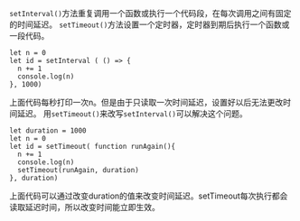 ``setInterval()``方法重复调用一个函数或执行一个代码段，在每次调用之间有固定的时间延迟。 ``setTimeout()``方法设置一个定时器，定时器到期后执行一个函数或一段代码。
```
let n = 0
let id = setInterval ( () => {
  n += 1
  console.log(n)
}, 1000)
```

上面代码每秒打印一次n。但是由于只读取一次时间延迟，设置好以后无法更改时间延迟。 用``setTimeout()``来改写``setInterval()``可以解决这个问题。
```
let duration = 1000
let n = 0
let id = setTimeout( function runAgain(){
  n += 1
  console.log(n)
  setTimeout(runAgain, duration)
}, duration)
```

上面代码可以通过改变duration的值来改变时间延迟。setTimeout每次执行都会读取延迟时间，所以改变时间能立即生效。
